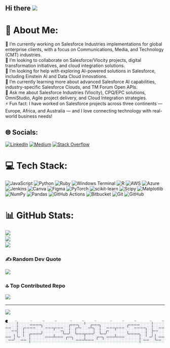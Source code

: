 ## Hi there   <img src="https://media.giphy.com/media/hvRJCLFzcasrR4ia7z/giphy.gif" width="30px"/>


# 💫 About Me:
🔭 I’m currently working on Salesforce Industries implementations for global enterprise clients, with a focus on Communications, Media, and Technology (CMT) industries.<br>👯 I’m looking to collaborate on Salesforce/Vlocity projects, digital transformation initiatives, and cloud integration solutions.<br>🤝 I’m looking for help with exploring AI-powered solutions in Salesforce, including Einstein AI and Data Cloud innovations.<br>🌱 I’m currently learning more about advanced Salesforce AI capabilities, industry-specific Salesforce Clouds, and TM Forum Open APIs.<br>💬 Ask me about Salesforce Industries (Vlocity), CPQ/EPC solutions, OmniStudio, Agile project delivery, and Cloud Integration strategies.<br>⚡ Fun fact: I have worked on Salesforce projects across three continents — Europe, Africa, and Australia — and I love connecting technology with real-world business needs!<br>


## 🌐 Socials:
[![LinkedIn](https://img.shields.io/badge/LinkedIn-%230077B5.svg?logo=linkedin&logoColor=white)](https://linkedin.com/in/coluccigiovanni16) [![Medium](https://img.shields.io/badge/Medium-12100E?logo=medium&logoColor=white)](https://medium.com/@@coluccigiovanni16) [![Stack Overflow](https://img.shields.io/badge/-Stackoverflow-FE7A16?logo=stack-overflow&logoColor=white)](https://stackoverflow.com/users/30377686) 

# 💻 Tech Stack:
![JavaScript](https://img.shields.io/badge/javascript-%23323330.svg?style=for-the-badge&logo=javascript&logoColor=%23F7DF1E) ![Python](https://img.shields.io/badge/python-3670A0?style=for-the-badge&logo=python&logoColor=ffdd54) ![Ruby](https://img.shields.io/badge/ruby-%23CC342D.svg?style=for-the-badge&logo=ruby&logoColor=white) ![Windows Terminal](https://img.shields.io/badge/Windows%20Terminal-%234D4D4D.svg?style=for-the-badge&logo=windows-terminal&logoColor=white) ![R](https://img.shields.io/badge/r-%23276DC3.svg?style=for-the-badge&logo=r&logoColor=white) ![AWS](https://img.shields.io/badge/AWS-%23FF9900.svg?style=for-the-badge&logo=amazon-aws&logoColor=white) ![Azure](https://img.shields.io/badge/azure-%230072C6.svg?style=for-the-badge&logo=microsoftazure&logoColor=white) ![Jenkins](https://img.shields.io/badge/jenkins-%232C5263.svg?style=for-the-badge&logo=jenkins&logoColor=white) ![Canva](https://img.shields.io/badge/Canva-%2300C4CC.svg?style=for-the-badge&logo=Canva&logoColor=white) ![Figma](https://img.shields.io/badge/figma-%23F24E1E.svg?style=for-the-badge&logo=figma&logoColor=white) ![PyTorch](https://img.shields.io/badge/PyTorch-%23EE4C2C.svg?style=for-the-badge&logo=PyTorch&logoColor=white) ![scikit-learn](https://img.shields.io/badge/scikit--learn-%23F7931E.svg?style=for-the-badge&logo=scikit-learn&logoColor=white) ![Scipy](https://img.shields.io/badge/SciPy-%230C55A5.svg?style=for-the-badge&logo=scipy&logoColor=%white) ![Matplotlib](https://img.shields.io/badge/Matplotlib-%23ffffff.svg?style=for-the-badge&logo=Matplotlib&logoColor=black) ![NumPy](https://img.shields.io/badge/numpy-%23013243.svg?style=for-the-badge&logo=numpy&logoColor=white) ![Pandas](https://img.shields.io/badge/pandas-%23150458.svg?style=for-the-badge&logo=pandas&logoColor=white) ![GitHub Actions](https://img.shields.io/badge/github%20actions-%232671E5.svg?style=for-the-badge&logo=githubactions&logoColor=white) ![Bitbucket](https://img.shields.io/badge/bitbucket-%230047B3.svg?style=for-the-badge&logo=bitbucket&logoColor=white) ![Git](https://img.shields.io/badge/git-%23F05033.svg?style=for-the-badge&logo=git&logoColor=white) ![GitHub](https://img.shields.io/badge/github-%23121011.svg?style=for-the-badge&logo=github&logoColor=white)
# 📊 GitHub Stats:
![](https://github-readme-stats.vercel.app/api?username=coluccigiovanni16&theme=dark&hide_border=false&include_all_commits=true&count_private=true)<br/>
![](https://nirzak-streak-stats.vercel.app/?user=coluccigiovanni16&theme=dark&hide_border=false)<br/>
![](https://github-readme-stats.vercel.app/api/top-langs/?username=coluccigiovanni16&theme=dark&hide_border=false&include_all_commits=true&count_private=true&layout=compact)

### ✍️ Random Dev Quote
![](https://quotes-github-readme.vercel.app/api?type=horizontal&theme=radical)

### 🔝 Top Contributed Repo
![](https://github-contributor-stats.vercel.app/api?username=coluccigiovanni16&limit=5&theme=dark&combine_all_yearly_contributions=true)

---
[![](https://visitcount.itsvg.in/api?id=coluccigiovanni16&icon=0&color=0)](https://visitcount.itsvg.in)

<picture>
  <source media="(prefers-color-scheme: dark)" srcset="https://raw.githubusercontent.com/coluccigiovanni16/coluccigiovanni16/output/pacman-contribution-graph-dark.svg">
  <source media="(prefers-color-scheme: light)" srcset="https://raw.githubusercontent.com/coluccigiovanni16/coluccigiovanni16/output/pacman-contribution-graph.svg">
  <img alt="pacman contribution graph" src="https://raw.githubusercontent.com/coluccigiovanni16/coluccigiovanni16/output/pacman-contribution-graph.svg">
</picture>

###
